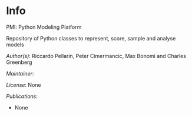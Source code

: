 # Info
PMI: Python Modeling Platform

Repository of Python classes to represent, score, sample 
and analyse models

_Author(s)_: Riccardo Pellarin, Peter Cimermancic, Max Bonomi and Charles Greenberg

_Maintainer_:

_License_: None

_Publications_:
- None
